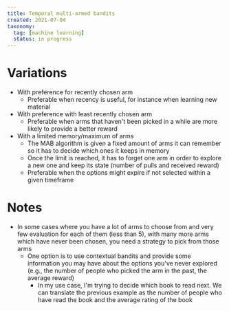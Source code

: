 ```yaml
---
title: Temporal multi-armed bandits
created: 2021-07-04
taxonomy:
  tag: [machine learning]
  status: in progress
---
```


# Variations
* With preference for recently chosen arm
	* Preferable when recency is useful, for instance when learning new material
* With preference with least recently chosen arm
	* Preferable when arms that haven't been picked in a while are more likely to provide a better reward
* With a limited memory/maximum of arms
	* The MAB algorithm is given a fixed amount of arms it can remember so it has to decide which ones it keeps in memory
	* Once the limit is reached, it has to forget one arm in order to explore a new one and keep its state (number of pulls and received reward)
	* Preferable when the options might expire if not selected within a given timeframe

# Notes
* In some cases where you have a lot of arms to choose from and very few evaluation for each of them (less than 5), with many more arms which have never been chosen, you need a strategy to pick from those arms
	* One option is to use contextual bandits and provide some information you may have about the options you've never explored (e.g., the number of people who picked the arm in the past, the average reward)
		* In my use case, I'm trying to decide which book to read next. We can translate the previous example as the number of people who have read the book and the average rating of the book
